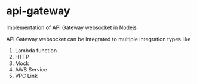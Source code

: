# api-gateway
Implementation of API Gateway websocket in Nodejs 


API Gateway websocket can be integrated to multiple integration types like
1. Lambda function
2. HTTP
3. Mock
4. AWS Service
5. VPC Link

